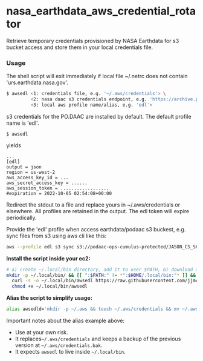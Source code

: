 # nasa_earthdata_aws_credential_rotator
Retrieve temporary credentials provisioned by NASA Earthdata for s3 bucket access and store them in your local credentials file.

### Usage

The shell script will exit immediately if local file ~/.netrc does not contain 'urs.earthdata.nasa.gov'.

```bash
$ awsedl <1: credentials file, e.g. '~/.aws/credentials'> \
         <2: nasa daac s3 credentials endpoint, e.g. 'https://archive.podaac.earthdata.nasa.gov/s3credentials'> \
         <3: local aws profile name/alias, e.g. 'edl'>
```
s3 credentials for the PO.DAAC are installed by default. The default profile name is 'edl'.
```
$ awsedl
```

yields

```
...
[edl]
output = json
region = us-west-2
aws_access_key_id = ...
aws_secret_access_key = ......
aws_session_token = ..................
#expiration = 2022-10-05 02:54:08+00:00
```

Redirect the stdout to a file and replace yours in ~/.aws/credentials or elsewhere. All profiles are retained in the output. The edl token will expire periodically. 

Provide the 'edl' profile when access earthdata/podaac s3 buckest, e.g. sync files from s3 using aws cli like this:

```bash
aws --profile edl s3 sync s3://podaac-ops-cumulus-protected/JASON_CS_S6A_L2_ALT_LR_STD_OST_NRT_F/ ./
```

**Install the script inside your ec2:**

```bash
# a) create ~/.local/bin directory, add it to user $PATH, b) download awsedl script, and c) make it executable:
mkdir -p ~/.local/bin/ && [[ ":$PATH:" != *":$HOME/.local/bin:"* ]] && PATH="$HOME/.local/bin:${PATH}" && \
  curl -s -o ~/.local/bin/awsedl https://raw.githubusercontent.com/jjmcnelis/nasa_earthdata_aws_credential_rotator/main/awsedl.sh && \
  chmod +x ~/.local/bin/awsedl
```

**Alias the script to simplify usage:**

```bash
alias awsedld='mkdir -p ~/.aws && touch ~/.aws/credentials && mv ~/.aws/credentials ~/.aws/credentials.bak && sh ~/.local/bin/awsedl ~/.aws/credentials.bak > ~/.aws/credentials && echo "$(grep edl ~/.aws/credentials -A 6 | grep expiration)"'
```

Important notes about the alias example above:
* Use at your own risk. 
* It replaces`~/.aws/credentials` and keeps a backup of the previous version at `~/.aws/credentials.bak`.
* It expects `awsedl` to live inside `~/.local/bin`.
